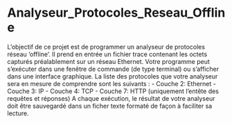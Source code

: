 # Analyseur_Protocoles_Reseau_Offline
L’objectif de ce projet est de programmer un analyseur de protocoles réseau ‘offline’. Il prend en entrée un fichier trace contenant les octets capturés préalablement sur un réseau Ethernet. Votre programme peut s’exécuter dans une fenêtre de commande (de type terminal) ou s’afficher dans une interface graphique. La liste des protocoles que votre analyseur sera en mesure de comprendre sont les suivants : - Couche 2: Ethernet - Couche 3: IP - Couche 4: TCP - Couche 7: HTTP (uniquement l’entête des requêtes et réponses) A chaque exécution, le résultat de votre analyseur doit être sauvegardé dans un ficher texte formaté de façon à faciliter sa lecture. 
